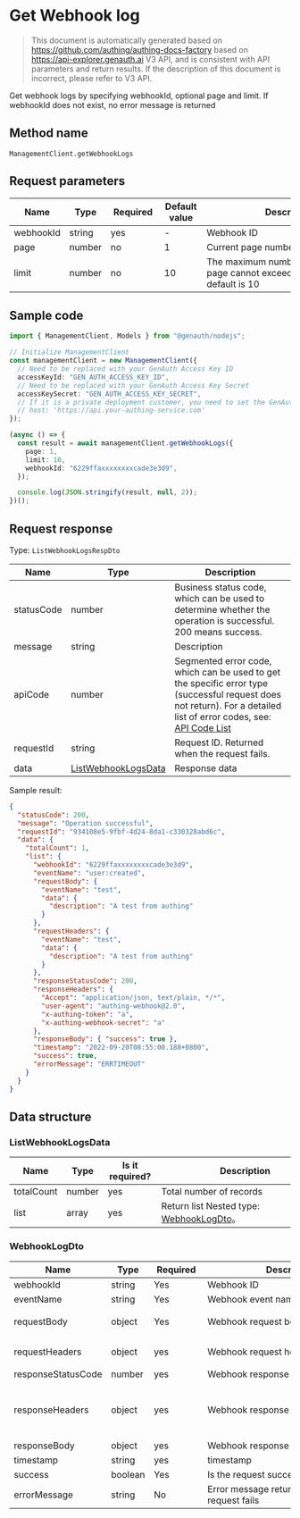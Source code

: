 # Get Webhook log

<!--
Warning ⚠️:
Do not modify this document directly,
https://github.com/Authing/authing-docs-factory
Use this project to generate
-->

<LastUpdated />

> This document is automatically generated based on https://github.com/authing/authing-docs-factory based on https://api-explorer.genauth.ai V3 API, and is consistent with API parameters and return results. If the description of this document is incorrect, please refer to V3 API.

Get webhook logs by specifying webhookId, optional page and limit. If webhookId does not exist, no error message is returned

## Method name

`ManagementClient.getWebhookLogs`

## Request parameters

| Name      | Type   | <div style="width:80px">Required</div> | <div style="width:60px">Default value</div> | <div style="width:300px">Description</div>                                   | <div style="width:200px">Sample value</div> |
| --------- | ------ | -------------------------------------- | ------------------------------------------- | ---------------------------------------------------------------------------- | ------------------------------------------- |
| webhookId | string | yes                                    | -                                           | Webhook ID                                                                   | `6229ffaxxxxxxxxcade3e3d9`                  |
| page      | number | no                                     | 1                                           | Current page number, starting from 1                                         | `1`                                         |
| limit     | number | no                                     | 10                                          | The maximum number of pages per page cannot exceed 50, and the default is 10 | `10`                                        |

## Sample code

```ts
import { ManagementClient, Models } from "@genauth/nodejs";

// Initialize ManagementClient
const managementClient = new ManagementClient({
  // Need to be replaced with your GenAuth Access Key ID
  accessKeyId: "GEN_AUTH_ACCESS_KEY_ID",
  // Need to be replaced with your GenAuth Access Key Secret
  accessKeySecret: "GEN_AUTH_ACCESS_KEY_SECRET",
  // If it is a private deployment customer, you need to set the GenAuth service domain name
  // host: 'https://api.your-authing-service.com'
});

(async () => {
  const result = await managementClient.getWebhookLogs({
    page: 1,
    limit: 10,
    webhookId: "6229ffaxxxxxxxxcade3e3d9",
  });

  console.log(JSON.stringify(result, null, 2));
})();
```

## Request response

Type: `ListWebhookLogsRespDto`

| Name       | Type                                                   | Description                                                                                                                                                                                                                                                                                                                                  |
| ---------- | ------------------------------------------------------ | -------------------------------------------------------------------------------------------------------------------------------------------------------------------------------------------------------------------------------------------------------------------------------------------------------------------------------------------- |
| statusCode | number                                                 | Business status code, which can be used to determine whether the operation is successful. 200 means success.                                                                                                                                                                                                                                 |
| message    | string                                                 | Description                                                                                                                                                                                                                                                                                                                                  |
| apiCode    | number                                                 | Segmented error code, which can be used to get the specific error type (successful request does not return). For a detailed list of error codes, see: [API Code List](https://api-explorer.genauth.ai/?tag=group/%E5%BC%80%E5%8F%91%E5%87%86%E5%A4%87#tag/%E5%BC%80%E5%8F%91%E5%87%86%E5%A4%87/%E9%94%99%E8%AF%AF%E5%A4%84%E7%90%86/apiCode) |
| requestId  | string                                                 | Request ID. Returned when the request fails.                                                                                                                                                                                                                                                                                                 |
| data       | <a href="#ListWebhookLogsData">ListWebhookLogsData</a> | Response data                                                                                                                                                                                                                                                                                                                                |

Sample result:

```json
{
  "statusCode": 200,
  "message": "Operation successful",
  "requestId": "934108e5-9fbf-4d24-8da1-c330328abd6c",
  "data": {
    "totalCount": 1,
    "list": {
      "webhookId": "6229ffaxxxxxxxxcade3e3d9",
      "eventName": "user:created",
      "requestBody": {
        "eventName": "test",
        "data": {
          "description": "A test from authing"
        }
      },
      "requestHeaders": {
        "eventName": "test",
        "data": {
          "description": "A test from authing"
        }
      },
      "responseStatusCode": 200,
      "responseHeaders": {
        "Accept": "application/json, text/plain, */*",
        "user-agent": "authing-webhook@2.0",
        "x-authing-token": "a",
        "x-authing-webhook-secret": "a"
      },
      "responseBody": { "success": true },
      "timestamp": "2022-09-20T08:55:00.188+0800",
      "success": true,
      "errorMessage": "ERRTIMEOUT"
    }
  }
}
```

## Data structure

### <a id="ListWebhookLogsData"></a> ListWebhookLogsData

| Name       | Type   | <div style="width:80px">Is it required?</div> | <div style="width:300px">Description</div>                            | <div style="width:200px">Sample value</div> |
| ---------- | ------ | --------------------------------------------- | --------------------------------------------------------------------- | ------------------------------------------- |
| totalCount | number | yes                                           | Total number of records                                               | `1`                                         |
| list       | array  | yes                                           | Return list Nested type: <a href="#WebhookLogDto">WebhookLogDto</a>。 |                                             |

### <a id="WebhookLogDto"></a> WebhookLogDto

| Name               | Type    | <div style="width:80px">Required</div> | <div style="width:300px">Description</div>    | <div style="width:200px">Sample value</div>                                                                                              |
| ------------------ | ------- | -------------------------------------- | --------------------------------------------- | ---------------------------------------------------------------------------------------------------------------------------------------- |
| webhookId          | string  | Yes                                    | Webhook ID                                    | `6229ffaxxxxxxxxcade3e3d9`                                                                                                               |
| eventName          | string  | Yes                                    | Webhook event name                            | `user:created`                                                                                                                           |
| requestBody        | object  | Yes                                    | Webhook request body                          | `{"eventName":"test","data":{"description":"A test from authing"}}`                                                                      |
| requestHeaders     | object  | yes                                    | Webhook request headers                       | `{"eventName":"test","data":{"description":"A test from authing"}}`                                                                      |
| responseStatusCode | number  | yes                                    | Webhook response code                         | `200`                                                                                                                                    |
| responseHeaders    | object  | yes                                    | Webhook response headers                      | `{"Accept":"application/json, text/plain, */*","user-agent":"authing-webhook@2.0","x-authing-token":"a","x-authing-webhook-secret":"a"}` |
| responseBody       | object  | yes                                    | Webhook response body                         | `{"success":true}`                                                                                                                       |
| timestamp          | string  | yes                                    | timestamp                                     | `2022-09-20T08:55:00.188+0800`                                                                                                           |
| success            | boolean | Yes                                    | Is the request successful?                    | `true`                                                                                                                                   |
| errorMessage       | string  | No                                     | Error message returned when the request fails | `ERRTIMEOUT`                                                                                                                             |
